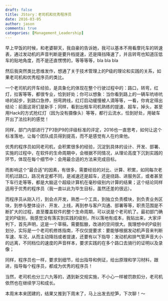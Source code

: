 ```yaml
---
draft: false
title: JStory：老司机和优秀程序员
date: 2016-03-05 
author: jason
comments: true
categories: [Management_Leadership]
---
```

早上早饭的时候，和老婆聊天，我自豪的告诉她，我可以基本不用看摩托车的转速表，通过发动机的声音判断是要升档提速，还是降挡降速了，并且转弯也知道压低车的贴地角度，而不是还直愣愣的，等等等等，bla bla bla

然后我突然类比思维发作，想通了关于技术管理上的P级的理论和实践的关系，如果老司机和优秀程序员的类比。

一个老司机的开车经验，是具象化的体现在整个行驶过程中的：路口，转弯，红灯，拉客等等，都很专业，恰到好处；你可以想象：当你看到路上的一辆车吭哧吭哧的起步，到路口急停，拐弯跨线，红灯启动缓慢被人滴等等，一看，你肯定得出结论：前面这哥们是新手；同样，看到出租车司机熟练的提速、超车，掉头，甚至用Hack的方式抢红灯（因为没有摄像头）等等，都行云流水，恰到好处，用破车开出了法拉利的感觉！

同样，部门内部进行了P3到P9的评级标准的评定，2016也一直思考，如何让这个标准落地，让每个团队成员得到提高，而不是感觉有人在约束他。

优秀的程序员如同老司机，会积累很多的经验，沉淀到具体的设计、开发、部署、实施的过程中，在软件的生命周期中，会根据不同情况，从理论高度下沉到实践的环节，体现在每个细节中：会用最合适的方法来完成目标。

而影响这个“最合适”的因素，有很多，需要经验的对比、计算、积累，如同每次老司机过路口，路况肯定都不同，是减速还是超车，还是绕路、进服务区，或者甚至下车行走等等，都是大脑这个超级计算机在毫秒级别内计算的结果；这个结论同样适用于优秀的程序员（我一直以此为毕生目标，虽然还差的很远）。

而程序员从刚入行，到会点开发，熟悉一个工具，到独立负责模块，到负责业务区块，到参与整体设计、开发、上线，再到参与客户沟通、部署等等，职责范围是不断扩大的过程，直至覆盖软件的整个生命周期，可以说是个老司机了。最初部门确定的P级别，我感觉没有落实到实践的级别，所以落地有成本，我贴出来，大家评判下，首先声明，这是一个草稿，需要酝酿，改进的空间很大。我理想中的P级别划分，实际是一个老司机修炼指南，不仅仅提要求：要能够根据发动机声音来判断车速、车况，从而主动降挡或者提速，还要有以下指导：发动机和排气管声音大小的远离，不同档位的速度的声音样本，要求实践的在多个路口去骑行的证明以及录像；

同样，程序员也一样，要求到细节，给出指导和例证，给出原理和学习材料，跟进，指导每个程序员，都成为优秀的程序员！

当然，老司机也分三六九等的，遇到新交规实施，不小心一样被罚款扣分，老司机依然也在继续学习和成长。

本周末本来团建的，结果又推到下周末了，马上出发去挖笋，下次聊！～
